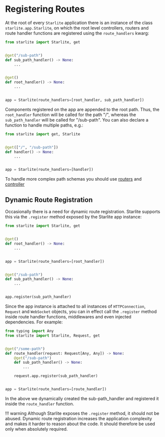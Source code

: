 # Registering Routes

At the root of every `Starlite` application there is an instance of the class `starlite.app.Starlite`, on which the root
level controllers, routers and route handler functions are registered using the `route_handlers` kwarg:

```python
from starlite import Starlite, get


@get("/sub-path")
def sub_path_handler() -> None:
    ...


@get()
def root_handler() -> None:
    ...


app = Starlite(route_handlers=[root_handler, sub_path_handler])
```

Components registered on the app are appended to the root path. Thus, the `root_handler` function will be called for the
path "/", whereas the `sub_path_handler` will be called for "/sub-path". You can also declare a function to handle
multiple paths, e.g.:

```python
from starlite import get, Starlite


@get(["/", "/sub-path"])
def handler() -> None:
    ...


app = Starlite(route_handlers=[handler])
```

To handle more complex path schemas you should use [routers](./2-routers.md) and [controller](./3-controllers.md)

## Dynamic Route Registration

Occasionally there is a need for dynamic route registration. Starlite supports this via the `.register` method exposed
by the Starlite app instance:

```python
from starlite import Starlite, get


@get()
def root_handler() -> None:
    ...


app = Starlite(route_handlers=[root_handler])


@get("/sub-path")
def sub_path_handler() -> None:
    ...


app.register(sub_path_handler)
```

Since the app instance is attached to all instances of `HTTPConnection`, `Request` and `WebSocket` objects, you can in
effect call the `.register` method inside route handler functions, middlewares and even injected dependencies. For example:

```python
from typing import Any
from starlite import Starlite, Request, get


@get("/some-path")
def route_handler(request: Request[Any, Any]) -> None:
    @get("/sub-path")
    def sub_path_handler() -> None:
        ...

    request.app.register(sub_path_handler)


app = Starlite(route_handlers=[route_handler])
```

In the above we dynamically created the sub-path_handler and registered it inside the `route_handler` function.

<!-- prettier-ignore -->
!!! warning
    Although Starlite exposes the `.register` method, it should not be abused. Dynamic route registration increases the
    application complexity and makes it harder to reason about the code. It should therefore be used only when
    absolutely required.
